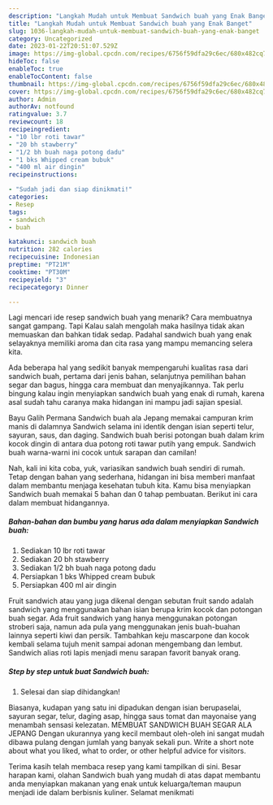 ```yaml
---
description: "Langkah Mudah untuk Membuat Sandwich buah yang Enak Banget"
title: "Langkah Mudah untuk Membuat Sandwich buah yang Enak Banget"
slug: 1036-langkah-mudah-untuk-membuat-sandwich-buah-yang-enak-banget
category: Uncategorized
date: 2023-01-22T20:51:07.529Z
image: https://img-global.cpcdn.com/recipes/6756f59dfa29c6ec/680x482cq70/sandwich-buah-foto-resep-utama.jpg
hideToc: false
enableToc: true
enableTocContent: false
thumbnail: https://img-global.cpcdn.com/recipes/6756f59dfa29c6ec/680x482cq70/sandwich-buah-foto-resep-utama.jpg
cover: https://img-global.cpcdn.com/recipes/6756f59dfa29c6ec/680x482cq70/sandwich-buah-foto-resep-utama.jpg
author: Admin
authorAv: notfound
ratingvalue: 3.7
reviewcount: 18
recipeingredient:
- "10 lbr roti tawar"
- "20 bh stawberry"
- "1/2 bh buah naga potong dadu"
- "1 bks Whipped cream bubuk"
- "400 ml air dingin"
recipeinstructions:

- "Sudah jadi dan siap dinikmati!"
categories:
- Resep
tags:
- sandwich
- buah

katakunci: sandwich buah 
nutrition: 282 calories
recipecuisine: Indonesian
preptime: "PT21M"
cooktime: "PT30M"
recipeyield: "3"
recipecategory: Dinner

---
```



Lagi mencari ide resep sandwich buah yang menarik? Cara membuatnya sangat gampang. Tapi Kalau salah mengolah maka hasilnya tidak akan memuaskan dan bahkan tidak sedap. Padahal sandwich buah yang enak selayaknya memiliki aroma dan cita rasa yang mampu memancing selera kita.


Ada beberapa hal yang sedikit banyak mempengaruhi kualitas rasa dari sandwich buah, pertama dari jenis bahan, selanjutnya pemilihan bahan segar dan bagus, hingga cara membuat dan menyajikannya. Tak perlu bingung kalau ingin menyiapkan sandwich buah yang enak di rumah, karena asal sudah tahu caranya maka hidangan ini mampu jadi sajian spesial.

Bayu Galih Permana Sandwich buah ala Jepang memakai campuran krim manis di dalamnya Sandwich selama ini identik dengan isian seperti telur, sayuran, saus, dan daging. Sandwich buah berisi potongan buah dalam krim kocok dingin di antara dua potong roti tawar putih yang empuk. Sandwich buah warna-warni ini cocok untuk sarapan dan camilan!


Nah, kali ini kita coba, yuk, variasikan sandwich buah sendiri di rumah. Tetap dengan bahan yang sederhana, hidangan ini bisa memberi manfaat dalam membantu menjaga kesehatan tubuh kita. Kamu bisa menyiapkan Sandwich buah memakai 5 bahan dan 0 tahap pembuatan. Berikut ini cara dalam membuat hidangannya.

<!--inarticleads1-->

##### Bahan-bahan dan bumbu yang harus ada dalam menyiapkan Sandwich buah:

1. Sediakan 10 lbr roti tawar
1. Sediakan 20 bh stawberry
1. Sediakan 1/2 bh buah naga potong dadu
1. Persiapkan 1 bks Whipped cream bubuk
1. Persiapkan 400 ml air dingin


Fruit sandwich atau yang juga dikenal dengan sebutan fruit sando adalah sandwich yang menggunakan bahan isian berupa krim kocok dan potongan buah segar. Ada fruit sandwich yang hanya menggunakan potongan stroberi saja, namun ada pula yang menggunakan jenis buah-buahan lainnya seperti kiwi dan persik. Tambahkan keju mascarpone dan kocok kembali selama tujuh menit sampai adonan mengembang dan lembut. Sandwich alias roti lapis menjadi menu sarapan favorit banyak orang. 

<!--inarticleads2-->

##### Step by step untuk buat Sandwich buah:


1. Selesai dan siap dihidangkan!

Biasanya, kudapan yang satu ini dipadukan dengan isian berupaselai, sayuran segar, telur, daging asap, hingga saus tomat dan mayonaise yang menambah sensasi kelezatan. MEMBUAT SANDWICH BUAH SEGAR ALA JEPANG Dengan ukurannya yang kecil membaut oleh-oleh ini sangat mudah dibawa pulang dengan jumlah yang banyak sekali pun. Write a short note about what you liked, what to order, or other helpful advice for visitors. 

Terima kasih telah membaca resep yang kami tampilkan di sini. Besar harapan kami, olahan Sandwich buah yang mudah di atas dapat membantu anda menyiapkan makanan yang enak untuk keluarga/teman maupun menjadi ide dalam berbisnis kuliner. Selamat menikmati
